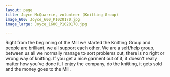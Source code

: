 ```yaml
---
layout: page
title: Joyce McQuarrie, volunteer (Knitting Group)
image_600: Joyce_600_P1020170.jpg
image_large: Joyce_1600_P1020170.jpg

---
```

Right from the beginning of the Mill we started the Knitting Group and people are brilliant, we all support each other. We are a self/help group, between us all we normally manage to sort problems out, there is no right or wrong way of knitting. If you get a nice garment out of it, it doesn't really matter how you've done it. I enjoy the company, do the knitting, it gets sold and the money goes to the Mill.
